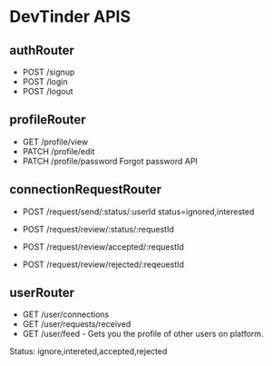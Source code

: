 # DevTinder APIS
## authRouter
- POST /signup
- POST /login
- POST /logout

## profileRouter
- GET /profile/view
- PATCH /profile/edit
- PATCH /profile/password  Forgot password API

## connectionRequestRouter
- POST /request/send/:status/:userId status=ignored,interested
- POST /request/review/:status/:requestId


- POST /request/review/accepted/:requestId
- POST /request/review/rejected/:reqeuestId

## userRouter
- GET /user/connections
- GET /user/requests/received
- GET /user/feed - Gets you the profile of other users on platform.


Status: ignore,intereted,accepted,rejected